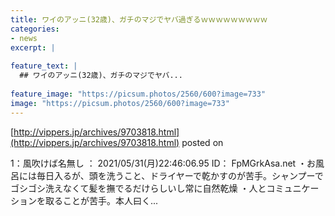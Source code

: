 ```yaml
---
title: ワイのアッニ(32歳)、ガチのマジでヤバ過ぎるｗｗｗｗｗｗｗｗｗ
categories:
- news
excerpt: |
  
feature_text: |
  ## ワイのアッニ(32歳)、ガチのマジでヤバ...
  
feature_image: "https://picsum.photos/2560/600?image=733"
image: "https://picsum.photos/2560/600?image=733"
---
```


[http://vippers.jp/archives/9703818.html](http://vippers.jp/archives/9703818.html)
posted on 

<!--more-->

1：風吹けば名無し ： 2021/05/31(月)22:46:06.95 ID： FpMGrkAsa.net ・お風呂には毎日入るが、頭を洗うこと、ドライヤーで乾かすのが苦手。シャンプーでゴシゴシ洗えなくて髪を撫でるだけらしいし常に自然乾燥 ・人とコミュニケーションを取ることが苦手。本人曰く...

